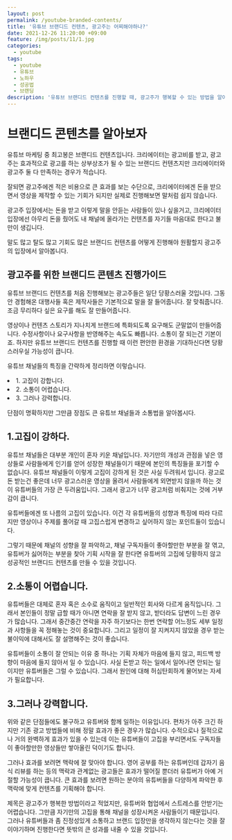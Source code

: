 ```yaml
---
layout: post
permalink: /youtube-branded-contents/
title: '유튜브 브랜디드 컨텐츠, 광고주는 어찌해야하나?'
date: 2021-12-26 11:20:00 +09:00
feature: /img/posts/11/1.jpg
categories:
  - youtube
tags:
  - youtube
  - 유튜브
  - 노하우
  - 성공법
  - 브랜딩
description: '유튜브 브랜디드 컨텐츠를 진행할 때, 광고주가 행복할 수 있는 방법을 알아보자'
---
```


<h1>브랜디드 콘텐츠를 알아보자</h1>

 유튜브 마케팅 중 최고봉은 브랜디드 컨텐츠입니다. 크리에이터는 광고비를 받고, 광고주는 효과적으로 광고를 하는 상부상조가 될 수 있는 브랜디드 컨텐츠지만 크리에이터와 광고주 둘 다 만족하는 경우가 적습니다.

 잘되면 광고주에겐 적은 비용으로 큰 효과를 보는 수단으로, 크리에이터에겐 돈을 받으면서 영상을 제작할 수 있는 기회가 되지만 실제로 진행해보면 말처럼 쉽지 않습니다.

 광고주 입장에서는 돈을 받고 이렇게 말을 안듣는 사람들이 있나 싶을거고, 크리에이터 입장에선 아무리 돈을 줬어도 내 채널에 올라가는 컨텐츠를 자기들 마음대로 한다고 불만이 생깁니다.

 말도 많고 탈도 많고 기회도 많은 브랜디드 컨텐츠를 어떻게 진행해야 원활할지 광고주의 입장에서 알아봅니다.


<h2>광고주를 위한 브랜디드 콘텐츠 진행가이드</h2>

 유튜브 브랜디드 컨텐츠를 처음 진행해보는 광고주들은 일단 당황스러울 것입니다. 그동안 경험해온 대행사들 혹은 제작사들은 기본적으로 말을 잘 들어줍니다. 잘 맞춰줍니다. 조금 무리하다 싶은 요구를 해도 잘 만들어줍니다.

 영상이나 컨텐츠 스토리가 지나치게 브랜드에 특화되도록 요구해도 군말없이 만들어줍니다. 수정사항이나 요구사항을 반영해주는 속도도 빠릅니다. 소통이 잘 되는건 기본이죠. 하지만 유튜브 브랜디드 컨텐츠를 진행할 때 이런 편안한 환경을 기대하신다면 당황스러우실 가능성이 큽니다.

 유튜브 채널들의 특징을 간략하게 정리하면 이렇습니다.
 <li>1. 고집이 강합니다.</li>
 <li>2. 소통이 어렵습니다.</li>
 <li>3. 그러나 강력합니다.</li>

 단점이 명확하지만 그만큼 장점도 큰 유튜브 채널들과 소통법을 알아봅시다.

 <h2>1.고집이 강하다.</h2>

  유튜브 채널들은 대부분 개인이 혼자 키운 채널입니다. 자기만의 개성과 관점을 넣은 영상들로 사람들에게 인기를 얻어 성장한 채널들이기 때문에 본인의 특징들을 포기할 수 없습니다.
 유튜브 채널들이 이렇게 고집이 강하게 된 것은 사실 두려워서 입니다. 광고로 돈 받는건 좋은데 너무 광고스러운 영상을 올려서 사람들에게 외면받지 않을까 하는 것이 유튜버들의 가장 큰 두려움입니다. 그래서 광고가 너무 광고처럼 비춰지는 것에 거부감이 큽니다.

  유튜버들에겐 또 나름의 고집이 있습니다. 이건 각 유튜버들의 성향과 특징에 따라 다르지만 영상이나 주제를 풀어갈 때 고집스럽게 변경하고 싶어하지 않는 포인트들이 있습니다.

  그렇기 때문에 채널의 성향을 잘 파악하고, 채널 구독자들이 좋아할만한 부분을 잘 엮고, 유튜버가 싫어하는 부분을 찾아 기획 시작을 잘 한다면 유튜버의 고집에 당황하지 않고 성공적인 브랜디드 컨텐츠를 만들 수 있을 것입니다.

   <h2>2.소통이 어렵습니다.</h2>

   유튜버들은 대체로 혼자 혹은 소수로 움직이고 일반적인 회사와 다르게 움직입니다. 그래서 본인들이 정말 급할 때가 아니면 연락을 잘 받지 않고, 받더라도 답변이 느린 경우가 많습니다. 그래서 중간중간 연락을 자주 하기보다는 한번 연락할 어느정도 세부 일정과 사항들을 꼭 정해놓는 것이 중요합니다. 그리고 일정이 잘 지켜지지 않았을 경우 받는 불이익에 대해서도 잘 설명해주는 것이 좋습니다.

   유튜버들이 소통이 잘 안되는 이유 중 하나는 기획 자체가 마음에 들지 않고, 피드백 방향이 마음에 들지 않아서 일 수 있습니다. 사실 돈받고 하는 일에서 일어나면 안되는 일이지만 유튜버들은 그럴 수 있습니다. 그래서 원인에 대해 허심탄회하게 물어보는 자세가 필요합니다.


   <h2>3.그러나 강력합니다.</h2>

   위와 같은 단점들에도 불구하고 유튜버와 함께 일하는 이유입니다. 편차가 아주 크긴 하지만 기존 광고 방법들에 비해 정말 효과가 좋은 경우가 많습니다. 수적으로나 질적으로나 거의 완벽하게 효과가 있을 수 있는데 이는 유튜버들이 고집을 부리면서도 구독자들이 좋아할만한 영상들만 쌓아올린 덕이기도 합니다.

   그러나 효과를 보려면 맥락에 잘 맞아야 합니다. 영어 공부를 하는 유튜버인데 갑자기 음식 리뷰를 하는 등의 맥락과 관계없는 광고들은 효과가 떨어질 뿐더러 유튜버가 아예 거절할 가능성이 큽니다. 큰 효과를 보려면 원하는 분야의 유튜버들을 다양하게 파악한 후 맥락에 맞게 컨텐츠를 기획해야 합니다.


   제목은 광고주가 행복한 방법이라고 적었지만, 유튜버와 협업에서 스트레스를 안받기는 어렵습니다. 그만큼 자기만의 고집을 통해 채널을 성장시켜온 사람들이기 때문입니다. 그러나 유튜버들과 좀 진정성있게 소통하고 브랜드 입장만을 생각하지 않는다는 것을 잘 이야기하며 진행한다면 뜻밖의 큰 성과를 내줄 수 있을 것입니다.
